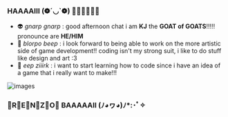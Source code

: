 ### HAAAAIII (❁´◡`❁) 🤑🤑🤑🤑🤑🤑


- 👽 _gnarp gnarp_ : good afternoon chat i am **KJ** the **GOAT of GOATS**!!!!! pronounce are **HE/HIM** 
- 👾 _blorpo beep_ : i look forward to being able to work on the more artistic side of game development!! coding isn't my strong suit, i like to do stuff like design and art :3 
- 🤖 _eep ziiirk_ : i want to start learning how to code since i have an idea of a game that i really want to make!!!

![images](https://github.com/kkusho/kkusho/assets/155477362/f0a7ad3c-13d1-42ae-9518-6762c3a7f3f6)

### 🤑R🤑E🤑N🤑Z🤑O🤑 BAAAAAII (ﾉ◕ヮ◕)ﾉ*:･ﾟ✧
